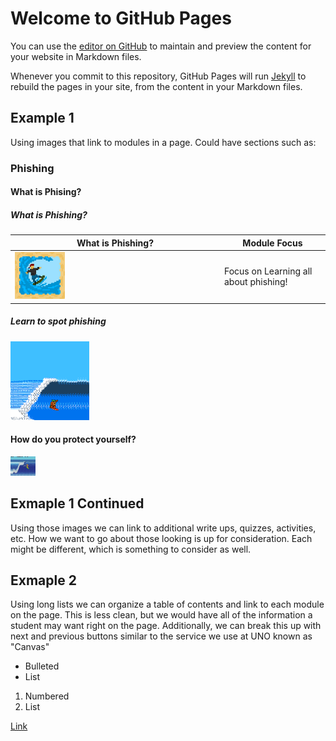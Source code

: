 # Welcome to GitHub Pages

You can use the [editor on GitHub](https://github.com/Konnor-Filip/Learn2Surf/edit/gh-pages/index.md) to maintain and preview the content for your website in Markdown files.

Whenever you commit to this repository, GitHub Pages will run [Jekyll](https://jekyllrb.com/) to rebuild the pages in your site, from the content in your Markdown files.

## Example 1

Using images that link to modules in a page. Could have sections such as:

### Phishing

#### What is Phising?

##### What is Phishing?
|What is Phishing?  | Module Focus |  
|---|---|  
|[<img alt="image1" width="25%" src="images/learntosurfimage1.jpg" />](https://www.google.com/)  | Focus on Learning all about phishing! |   

##### Learn to spot phishing
[<img alt="image2" width="25%" src="images/image2.png" />](https://www.google.com/)

#### How do you protect yourself?

[<img alt="image3" width="40px" src="images/image3.jpg" />](https://www.google.com/)

## Exmaple 1 Continued

Using those images we can link to additional write ups, quizzes, activities, etc. How we want to go about those looking is up for consideration. Each might be different, which is something to consider as well. 

## Exmaple 2

Using long lists we can organize a table of contents and link to each module on the page. This is less clean, but we would have all of the information a student may want right on the page. Additionally, we can break this up with next and previous buttons similar to the service we use at UNO known as "Canvas"

- Bulleted
- List

1. Numbered
2. List

[Link](../courseExample/courseEx.md)






